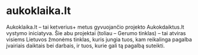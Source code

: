 # aukoklaika.lt
Aukoklaika.lt – tai ketverius+ metus gyvuojančio projekto Aukokdaiktus.lt vystymo iniciatyva. Šie abu projektai (toliau – Gerumo tinklas) – tai atviras visiems Lietuvos žmonėms tinklas, kuris jungia tuos, kam reikalinga pagalba įvairiais daiktais bei darbais, ir tuos, kurie gali tą pagalbą suteikti.
